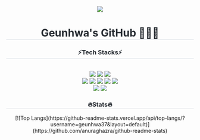 <div align= "center">
    <img src="https://capsule-render.vercel.app/api?type=waving&color=gradient&height=120&text=&animation=fadeIn&fontColor=000000&fontSize=50" />
    </div>
    <div align= "center"> 
    <h1 style="border-bottom: 1px solid #d8dee4; color: #282d33;"> Geunhwa's GitHub 👩🏻‍💻</h1>  
    <div style="font-weight: 700; font-size: 15px; text-align: center; color: #282d33;">  </div> 
    </div>
    <div align= "center">
    <h3 style="border-bottom: 1px solid #d8dee4; color: #282d33;"> ⚡Tech Stacks⚡</h3> <br> 
    <div style="margin: 0 auto; text-align: center;" align= "center"> <img src="https://img.shields.io/badge/Java-007396?style=flat&logo=Java&logoColor=white">
          <img src="https://img.shields.io/badge/Spring-6DB33F?style=flat&logo=Spring&logoColor=white">
          <img src="https://img.shields.io/badge/Spring Boot-6DB33F?style=flat&logo=SpringBoot&logoColor=white">
          <br/><img src="https://img.shields.io/badge/HTML5-E34F26?style=flat&logo=HTML5&logoColor=white">
          <img src="https://img.shields.io/badge/CSS3-1572B6?style=flat&logo=CSS3&logoColor=white">
          <img src="https://img.shields.io/badge/Javascript-F7DF1E?style=flat&logo=Javascript&logoColor=white">
          <img src="https://img.shields.io/badge/Typescript-F7DF1E?style=flat&logo=Typescript&logoColor=white">
          <img src="https://img.shields.io/badge/React-61DAFB?style=flat&logo=React&logoColor=white">
          <br/><img src="https://img.shields.io/badge/Github-181717?style=flat&logo=Github&logoColor=white">
          <img src="https://img.shields.io/badge/Notion-000000?style=flat&logo=Notion&logoColor=white">
          </div>
    </div>
    <div align= "center"> 
    <h3 style="border-bottom: 1px solid #d8dee4; color: #282d33;"> 🔥Stats🔥 </h3> 
        <div align= "center">  
            [![Top Langs](https://github-readme-stats.vercel.app/api/top-langs/?username=geunhwa37&layout=default)](https://github.com/anuraghazra/github-readme-stats)
        </div> 
    </div>
    
